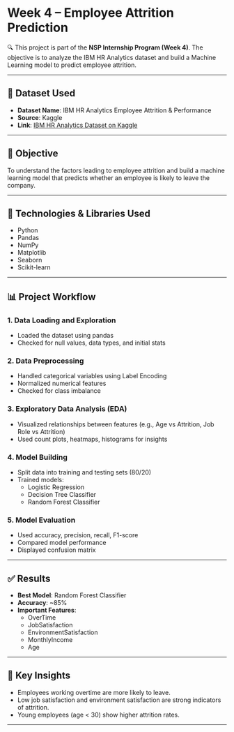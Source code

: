 # Week 4 – Employee Attrition Prediction

🔍 This project is part of the **NSP Internship Program (Week 4)**. The objective is to analyze the IBM HR Analytics dataset and build a Machine Learning model to predict employee attrition.

---

## 📁 Dataset Used

- **Dataset Name**: IBM HR Analytics Employee Attrition & Performance
- **Source**: Kaggle
- **Link**: [IBM HR Analytics Dataset on Kaggle](https://www.kaggle.com/datasets/pavansubhasht/ibm-hr-analytics-attrition-dataset)

---

## 🎯 Objective

To understand the factors leading to employee attrition and build a machine learning model that predicts whether an employee is likely to leave the company.

---

## 🧪 Technologies & Libraries Used

- Python
- Pandas
- NumPy
- Matplotlib
- Seaborn
- Scikit-learn

---

## 📊 Project Workflow

### 1. Data Loading and Exploration
- Loaded the dataset using pandas
- Checked for null values, data types, and initial stats

### 2. Data Preprocessing
- Handled categorical variables using Label Encoding
- Normalized numerical features
- Checked for class imbalance

### 3. Exploratory Data Analysis (EDA)
- Visualized relationships between features (e.g., Age vs Attrition, Job Role vs Attrition)
- Used count plots, heatmaps, histograms for insights

### 4. Model Building
- Split data into training and testing sets (80/20)
- Trained models:
  - Logistic Regression
  - Decision Tree Classifier
  - Random Forest Classifier

### 5. Model Evaluation
- Used accuracy, precision, recall, F1-score
- Compared model performance
- Displayed confusion matrix

---

## ✅ Results

- **Best Model**: Random Forest Classifier
- **Accuracy**: ~85%
- **Important Features**:
  - OverTime
  - JobSatisfaction
  - EnvironmentSatisfaction
  - MonthlyIncome
  - Age

---

## 📌 Key Insights

- Employees working overtime are more likely to leave.
- Low job satisfaction and environment satisfaction are strong indicators of attrition.
- Young employees (age < 30) show higher attrition rates.

---


